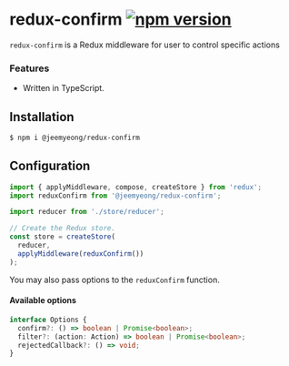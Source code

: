 # redux-confirm [![npm version](https://badge.fury.io/js/%40jeemyeong%2Fredux-confirm.svg)](https://badge.fury.io/js/%40jeemyeong%2Fredux-confirm)

`redux-confirm` is a Redux middleware for user to control specific actions

### Features

- Written in TypeScript.

## Installation

```sh
$ npm i @jeemyeong/redux-confirm
```

## Configuration

```js
import { applyMiddleware, compose, createStore } from 'redux';
import reduxConfirm from '@jeemyeong/redux-confirm';

import reducer from './store/reducer';

// Create the Redux store.
const store = createStore(
  reducer,
  applyMiddleware(reduxConfirm())
);
```

You may also pass options to the `reduxConfirm` function.

#### Available options

```typescript
interface Options {
  confirm?: () => boolean | Promise<boolean>;
  filter?: (action: Action) => boolean | Promise<boolean>;
  rejectedCallback?: () => void;
}
```
